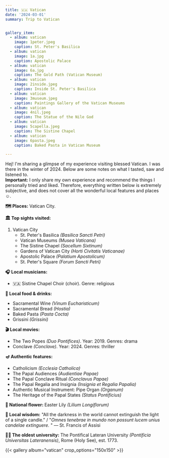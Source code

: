 ```yaml
---
title: 🇻🇦 Vatican
date: '2024-03-01'
summary: Trip to Vatican


gallery_item:
  - album: vatican
    image: 1peter.jpeg
    caption: St. Peter's Basilica
  - album: vatican
    image: 1a.jpg
    caption: Apostolic Palace
  - album: vatican
    image: 6a.jpg
    caption: The Gold Path (Vatican Museum)
  - album: vatican
    image: 2inside.jpeg
    caption: Inside St. Peter's Basilica
  - album: vatican
    image: 3museum.jpeg
    caption: Paintings Gallery of the Vatican Museums
  - album: vatican
    image: 4nil.jpeg
    caption: The Statue of the Nile God
  - album: vatican
    image: 5capella.jpeg
    caption: The Sistine Chapel
  - album: vatican
    image: 6pasta.jpeg
    caption: Baked Pasta in Vatican Museum

---
```

Hej! I'm sharing a glimpse of my experience visiting blessed Vatican. I was there in the winter of 2024. Below are some notes on what I tasted, saw and listened to.<br>
<b>Important:</b> I only share my own experience and recommend the things I personally tried and liked. Therefore, everything written below is extremely subjective, and does not cover all the wonderful local features and places ☺️.

<b>🗺 Places:</b> Vatican City.<br>

<b>🏛 Top sights visited: </b>
1. Vatican City
    - St. Peter's Basilica <i>(Basilica Sancti Petri)</i>
    - Vatican Museums <i>(Musea Vaticana)</i>
    - The Sistine Chapel <i>(Sacellum Sixtinum)</i>
    - Gardens of Vatican City <i>(Horti Civitatis Vaticanae)</i>
    - Apostolic Palace <i>(Palatium Apostolicum)</i>
    - St. Peter's Square <i>(Forum Sancti Petri)</i>

<b>🎧 Local musicians: </b>
- 🇻🇦 Sistine Chapel Choir (choir). Genre: religious


<b>🥘 Local food & drinks: </b>
- Sacramental Wine <i>(Vinum Eucharisticum)</i>
- Sacramental Bread <i>(Hostia)</i>
- Baked Pasta <i>(Pasta Cocta)</i>
- Grissini <i>(Grissini)</i>


<b>🎬 Local movies:</b>
- The Two Popes <i>(Duo Pontifices)</i>. Year: 2019. Genres: drama
- Conclave <i>(Conclave)</i>. Year: 2024. Genres: thriller


<b>🪔 Authentic features:</b>
- Catholicism <i>(Ecclesia Catholica)</i>
- The Papal Audiences <i>(Audientiae Papae)</i>
- The Papal Conclave Ritual <i>(Conclavus Papae)</i>
- The Papal Regalia and Insignia <i>(Insignia et Regalia Papalia)</i>
- Authentic Musical Instrument: Pipe Organ <i>(Organum)</i> 
- The Heritage of the Papal States <i>(Status Pontificius)</i>

<b>💐 National flower: </b> Easter Lily <i>(Lilium Longiflorum)</i>


<b>🦉 Local wisdom:</b> "All the darkness in the world cannot extinguish the light of a single candle."  / "<i>Omnes tenebrae in mundo non possunt lucem unius candelae extinguere. </i>" — St. Francis of Assisi  

<b>👨‍🎓 The oldest university:</b> The Pontifical Lateran University <i>(Pontificia Universitas Lateranensis)</i>, Rome (Holy See), est. 1773. 

{{< gallery album="vatican" crop_options="150x150" >}}
   

